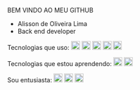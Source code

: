 BEM VINDO AO MEU GITHUB

- Alisson de Oliveira Lima
- Back end developer

Tecnologias que uso:
<img src="https://cdn.jsdelivr.net/gh/devicons/devicon@latest/icons/java/java-original.svg" style="width: 20px; height: 20px;"/>
<img src="https://cdn.jsdelivr.net/gh/devicons/devicon@latest/icons/quarkus/quarkus-plain.svg" style="width: 20px; height: 20px;"/>
<img src="https://cdn.jsdelivr.net/gh/devicons/devicon@latest/icons/postgresql/postgresql-original.svg" style="width: 20px; height: 20px;"/>
<img src="https://cdn.jsdelivr.net/gh/devicons/devicon@latest/icons/git/git-original.svg" style="width: 20px; height: 20px;"/>
<img src="https://cdn.jsdelivr.net/gh/devicons/devicon@latest/icons/github/github-original.svg" style="width: 20px; height: 20px;"/>

Tecnologias que estou aprendendo:
<img src="https://cdn.jsdelivr.net/gh/devicons/devicon@latest/icons/go/go-original.svg" style="width: 20px; height: 20px;"/>
<img src="https://cdn.jsdelivr.net/gh/devicons/devicon@latest/icons/mongodb/mongodb-original.svg" style="width: 20px; height: 20px;"/>

Sou entusiasta:
<img src="https://cdn.jsdelivr.net/gh/devicons/devicon@latest/icons/linux/linux-original.svg" style="width: 20px; height: 20px;"/>
<img src="https://cdn.jsdelivr.net/gh/devicons/devicon@latest/icons/archlinux/archlinux-original.svg" style="width: 20px; height: 20px;"/>
<img src="https://cdn.jsdelivr.net/gh/devicons/devicon@latest/icons/bash/bash-original.svg" style="width: 20px; height: 20px;"/>
